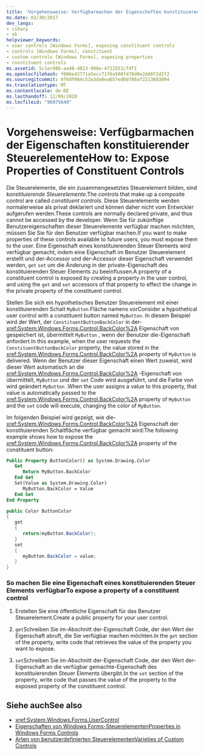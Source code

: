 ```yaml
---
title: 'Vorgehensweise: Verfügbarmachen der Eigenschaften konstituierender Steuerelemente'
ms.date: 03/30/2017
dev_langs:
- csharp
- vb
helpviewer_keywords:
- user controls [Windows Forms], exposing constituent controls
- controls [Windows Forms], constituent
- custom controls [Windows Forms], exposing properties
- constituent controls
ms.assetid: 5c1ec98b-aa48-4823-986e-4712551cfdf1
ms.openlocfilehash: f006e42771a5ecc71f6a508fd78d0e2dd8f2d2f2
ms.sourcegitcommit: 9f6df084c53a3da0ea657ed0d708a72213683084
ms.translationtype: MT
ms.contentlocale: de-DE
ms.lasthandoff: 12/09/2020
ms.locfileid: "96975640"
---
```

# <a name="how-to-expose-properties-of-constituent-controls"></a><span data-ttu-id="62d72-102">Vorgehensweise: Verfügbarmachen der Eigenschaften konstituierender Steuerelemente</span><span class="sxs-lookup"><span data-stu-id="62d72-102">How to: Expose Properties of Constituent Controls</span></span>
<span data-ttu-id="62d72-103">Die Steuerelemente, die ein zusammengesetztes Steuerelement bilden, sind *konstituierende Steuerelemente*.</span><span class="sxs-lookup"><span data-stu-id="62d72-103">The controls that make up a composite control are called *constituent controls*.</span></span> <span data-ttu-id="62d72-104">Diese Steuerelemente werden normalerweise als privat deklariert und können daher nicht vom Entwickler aufgerufen werden.</span><span class="sxs-lookup"><span data-stu-id="62d72-104">These controls are normally declared private, and thus cannot be accessed by the developer.</span></span> <span data-ttu-id="62d72-105">Wenn Sie für zukünftige Benutzereigenschaften dieser Steuerelemente verfügbar machen möchten, müssen Sie Sie für den Benutzer verfügbar machen.</span><span class="sxs-lookup"><span data-stu-id="62d72-105">If you want to make properties of these controls available to future users, you must expose them to the user.</span></span> <span data-ttu-id="62d72-106">Eine Eigenschaft eines konstituierenden Steuer Elements wird verfügbar gemacht, indem eine Eigenschaft im Benutzer Steuerelement erstellt und der-Accessor und der-Accessor dieser Eigenschaft verwendet werden, `get` `set` um die Änderung in der private-Eigenschaft des konstituierenden Steuer Elements zu beeinflussen.</span><span class="sxs-lookup"><span data-stu-id="62d72-106">A property of a constituent control is exposed by creating a property in the user control, and using the `get` and `set` accessors of that property to effect the change in the private property of the constituent control.</span></span>

 <span data-ttu-id="62d72-107">Stellen Sie sich ein hypothetisches Benutzer Steuerelement mit einer konstituierenden Schalt `MyButton` Fläche namens vor</span><span class="sxs-lookup"><span data-stu-id="62d72-107">Consider a hypothetical user control with a constituent button named `MyButton`.</span></span> <span data-ttu-id="62d72-108">In diesem Beispiel wird der Wert, der `ConstituentButtonBackColor` in der- <xref:System.Windows.Forms.Control.BackColor%2A> Eigenschaft von gespeichert ist, übermittelt `MyButton` , wenn der Benutzer die-Eigenschaft anfordert.</span><span class="sxs-lookup"><span data-stu-id="62d72-108">In this example, when the user requests the `ConstituentButtonBackColor` property, the value stored in the <xref:System.Windows.Forms.Control.BackColor%2A> property of `MyButton` is delivered.</span></span> <span data-ttu-id="62d72-109">Wenn der Benutzer dieser Eigenschaft einen Wert zuweist, wird dieser Wert automatisch an die <xref:System.Windows.Forms.Control.BackColor%2A> -Eigenschaft von übermittelt, `MyButton` und der `set` Code wird ausgeführt, und die Farbe von wird geändert `MyButton` .</span><span class="sxs-lookup"><span data-stu-id="62d72-109">When the user assigns a value to this property, that value is automatically passed to the <xref:System.Windows.Forms.Control.BackColor%2A> property of `MyButton` and the `set` code will execute, changing the color of `MyButton`.</span></span>

 <span data-ttu-id="62d72-110">Im folgenden Beispiel wird gezeigt, wie die- <xref:System.Windows.Forms.Control.BackColor%2A> Eigenschaft der konstituierenden Schaltfläche verfügbar gemacht wird:</span><span class="sxs-lookup"><span data-stu-id="62d72-110">The following example shows how to expose the <xref:System.Windows.Forms.Control.BackColor%2A> property of the constituent button:</span></span>

```vb
Public Property ButtonColor() as System.Drawing.Color
   Get
      Return MyButton.BackColor
   End Get
   Set(Value as System.Drawing.Color)
      MyButton.BackColor = Value
   End Set
End Property
```

```csharp
public Color ButtonColor
{
   get
   {
      return(myButton.BackColor);
   }
   set
   {
      myButton.BackColor = value;
   }
}
```

### <a name="to-expose-a-property-of-a-constituent-control"></a><span data-ttu-id="62d72-111">So machen Sie eine Eigenschaft eines konstituierenden Steuer Elements verfügbar</span><span class="sxs-lookup"><span data-stu-id="62d72-111">To expose a property of a constituent control</span></span>

1. <span data-ttu-id="62d72-112">Erstellen Sie eine öffentliche Eigenschaft für das Benutzer Steuerelement.</span><span class="sxs-lookup"><span data-stu-id="62d72-112">Create a public property for your user control.</span></span>

2. <span data-ttu-id="62d72-113">`get`Schreiben Sie im-Abschnitt der-Eigenschaft Code, der den Wert der Eigenschaft abruft, die Sie verfügbar machen möchten.</span><span class="sxs-lookup"><span data-stu-id="62d72-113">In the `get` section of the property, write code that retrieves the value of the property you want to expose.</span></span>

3. <span data-ttu-id="62d72-114">`set`Schreiben Sie im-Abschnitt der-Eigenschaft Code, der den Wert der-Eigenschaft an die verfügbar gemachte-Eigenschaft des konstituierenden Steuer Elements übergibt.</span><span class="sxs-lookup"><span data-stu-id="62d72-114">In the `set` section of the property, write code that passes the value of the property to the exposed property of the constituent control.</span></span>

## <a name="see-also"></a><span data-ttu-id="62d72-115">Siehe auch</span><span class="sxs-lookup"><span data-stu-id="62d72-115">See also</span></span>

- <xref:System.Windows.Forms.UserControl>
- [<span data-ttu-id="62d72-116">Eigenschaften von Windows Forms-Steuerelementen</span><span class="sxs-lookup"><span data-stu-id="62d72-116">Properties in Windows Forms Controls</span></span>](properties-in-windows-forms-controls.md)
- [<span data-ttu-id="62d72-117">Arten von benutzerdefinierten Steuerelementen</span><span class="sxs-lookup"><span data-stu-id="62d72-117">Varieties of Custom Controls</span></span>](varieties-of-custom-controls.md)
